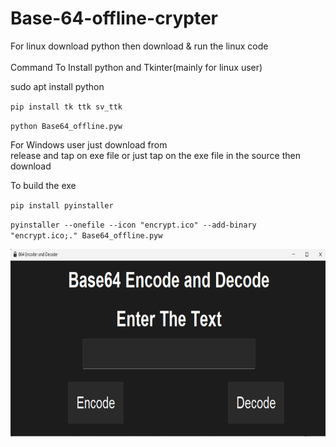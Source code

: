 # Base-64-offline-crypter

For linux download python then download & run the linux code <br>
<br>Command To Install python and Tkinter(mainly for linux user)<br>

sudo apt install python <br>

`pip install tk ttk sv_ttk`

`python Base64_offline.pyw`


For Windows user just download from  
 release and tap on exe file or just tap on the exe file in the source then download

To build the exe

`pip install pyinstaller`

`pyinstaller --onefile --icon "encrypt.ico" --add-binary "encrypt.ico;." Base64_offline.pyw`

<img src="Screenshot.png" align="left" height="300" width="650" >
